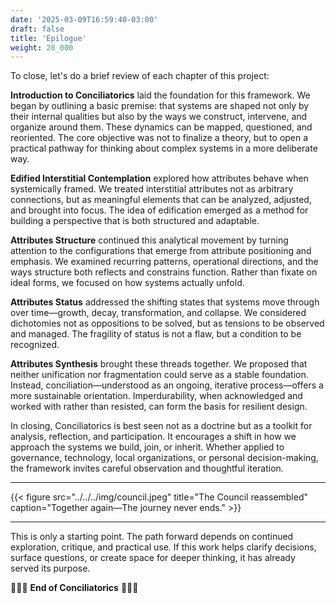 ```yaml
---
date: '2025-03-09T16:59:40-03:00'
draft: false
title: 'Epilogue'
weight: 28_000
---
```


To close, let's do a brief review of each chapter of this project:

**Introduction to Conciliatorics** laid the foundation for this framework. We began by outlining a basic premise: that systems are shaped not only by their internal qualities but also by the ways we construct, intervene, and organize around them. These dynamics can be mapped, questioned, and reoriented. The core objective was not to finalize a theory, but to open a practical pathway for thinking about complex systems in a more deliberate way.

**Edified Interstitial Contemplation** explored how attributes behave when systemically framed. We treated interstitial attributes not as arbitrary connections, but as meaningful elements that can be analyzed, adjusted, and brought into focus. The idea of edification emerged as a method for building a perspective that is both structured and adaptable.

**Attributes Structure** continued this analytical movement by turning attention to the configurations that emerge from attribute positioning and emphasis. We examined recurring patterns, operational directions, and the ways structure both reflects and constrains function. Rather than fixate on ideal forms, we focused on how systems actually unfold.

**Attributes Status** addressed the shifting states that systems move through over time—growth, decay, transformation, and collapse. We considered dichotomies not as oppositions to be solved, but as tensions to be observed and managed. The fragility of status is not a flaw, but a condition to be recognized.

**Attributes Synthesis** brought these threads together. We proposed that neither unification nor fragmentation could serve as a stable foundation. Instead, conciliation—understood as an ongoing, iterative process—offers a more sustainable orientation. Imperdurability, when acknowledged and worked with rather than resisted, can form the basis for resilient design.

In closing, Conciliatorics is best seen not as a doctrine but as a toolkit for analysis, reflection, and participation. It encourages a shift in how we approach the systems we build, join, or inherit. Whether applied to governance, technology, local organizations, or personal decision-making, the framework invites careful observation and thoughtful iteration.

---

{{< figure src="../../../img/council.jpeg" title="The Council reassembled" caption="Together again—The journey never ends." >}}

---

This is only a starting point. The path forward depends on continued exploration, critique, and practical use. If this work helps clarify decisions, surface questions, or create space for deeper thinking, it has already served its purpose.

🔖🔖🔖 **End of Conciliatorics** 🔖🔖🔖
